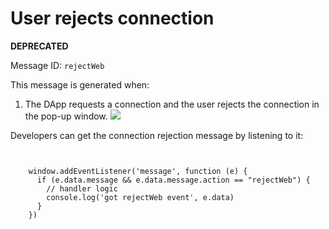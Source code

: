 # User rejects connection

**DEPRECATED** 

Message ID: `rejectWeb` 

This message is generated when:

  1. The DApp requests a connection and the user rejects the connection in the pop-up window. ![](https://docs.tronlink.org/~gitbook/image?url=https%3A%2F%2F1639117838-files.gitbook.io%2F%7E%2Ffiles%2Fv0%2Fb%2Fgitbook-x-prod.appspot.com%2Fo%2Fspaces%252FDolSJpJ5tqTIRP95VixZ%252Fuploads%252FVn5c8NKJSvDRJlKqHpVd%252Frejected-connect.jpg%3Falt%3Dmedia%26token%3Daf5565dc-c798-4f58-a317-a3dc0ed91c59&width=300&dpr=4&quality=100&sign=ad111b4b&sv=2)




Developers can get the connection rejection message by listening to it:

```shell
    
    
    window.addEventListener('message', function (e) {
      if (e.data.message && e.data.message.action == "rejectWeb") {
        // handler logic
        console.log('got rejectWeb event', e.data)
      }
    })
```
